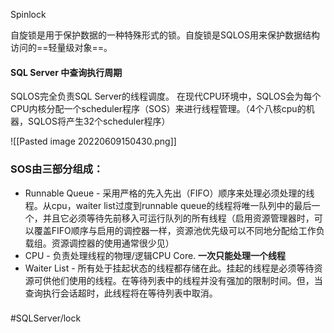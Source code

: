 Spinlock 

自旋锁是用于保护数据的一种特殊形式的锁。自旋锁是SQLOS用来保护数据结构访问的==轻量级对象==。


#### SQL Server 中查询执行周期
SQLOS完全负责SQL Server的线程调度。
在现代CPU环境中，SQLOS会为每个CPU内核分配一个scheduler程序（SOS）来进行线程管理。（4个八核cpu的机器，SQLOS将产生32个scheduler程序）

![[Pasted image 20220609150430.png]]


### SOS由三部分组成：
- Runnable Queue - 采用严格的先入先出（FIFO）顺序来处理必须处理的线程。从cpu，waiter list过度到runnable queue的线程将唯一队列中的最后一个，并且它必须等待先前移入可运行队列的所有线程（启用资源管理器时，可以覆盖FIFO顺序与启用的调控器一样，资源池优先级可以不同地分配给工作负载组。资源调控器的使用通常很少见）
- CPU - 负责处理线程的物理/逻辑CPU Core. **一次只能处理一个线程**
- Waiter List - 所有处于挂起状态的线程都存储在此。挂起的线程是必须等待资源可供他们使用的线程。在等待列表中的线程并没有强加的限制时间。但，当查询执行会话超时，此线程将在等待列表中取消。

###



#SQLServer/lock